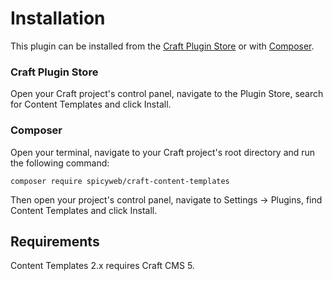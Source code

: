 # Installation

This plugin can be installed from the [Craft Plugin Store](https://plugins.craftcms.com/) or with [Composer](https://packagist.org/).

### Craft Plugin Store

Open your Craft project's control panel, navigate to the Plugin Store, search for Content Templates and click Install.

### Composer

Open your terminal, navigate to your Craft project's root directory and run the following command:

```
composer require spicyweb/craft-content-templates
```

Then open your project's control panel, navigate to Settings &rarr; Plugins, find Content Templates and click Install.

## Requirements

Content Templates 2.x requires Craft CMS 5.

